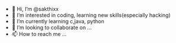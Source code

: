 - 👋 Hi, I’m @sakthixx
- 👀 I’m interested in coding, learning new skills(especially hacking)
- 🌱 I’m currently learning c,java, python
- 💞️ I’m looking to collaborate on ...
- 📫 How to reach me ...

<!---
sakthixx/sakthixx is a ✨ special ✨ repository because its `README.md` (this file) appears on your GitHub profile.
You can click the Preview link to take a look at your changes.
--->
